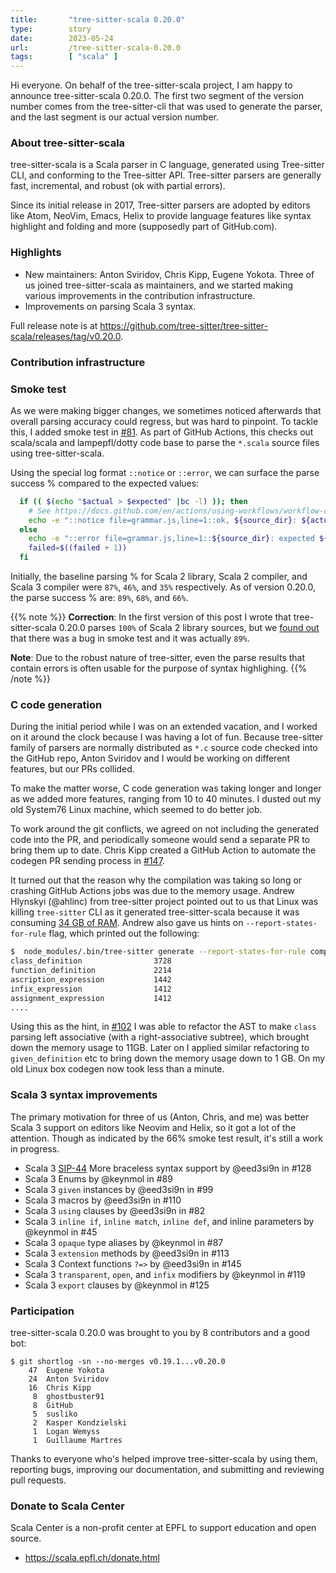 ```yaml
---
title:       "tree-sitter-scala 0.20.0"
type:        story
date:        2023-05-24
url:         /tree-sitter-scala-0.20.0
tags:        [ "scala" ]
---
```


Hi everyone. On behalf of the tree-sitter-scala project, I am happy to announce tree-sitter-scala 0.20.0. The first two segment of the version number comes from the tree-sitter-cli that was used to generate the parser, and the last segment is our actual version number.

### About tree-sitter-scala

tree-sitter-scala is a Scala parser in C language, generated using Tree-sitter CLI, and conforming to the Tree-sitter API. Tree-sitter parsers are generally fast, incremental, and robust (ok with partial errors).
<!--more-->

Since its initial release in 2017, Tree-sitter parsers are adopted by editors like Atom, NeoVim, Emacs, Helix to provide language features like syntax highlight and folding and more (supposedly part of GitHub.com).

### Highlights

- New maintainers: Anton Sviridov, Chris Kipp, Eugene Yokota. Three of us joined tree-sitter-scala as maintainers, and we started making various improvements in the contribution infrastructure.
- Improvements on parsing Scala 3 syntax.

Full release note is at <https://github.com/tree-sitter/tree-sitter-scala/releases/tag/v0.20.0>.

### Contribution infrastructure

### Smoke test

As we were making bigger changes, we sometimes noticed afterwards that overall parsing accuracy could regress, but was hard to pinpoint. To tackle this, I added smoke test in [#81][81]. As part of GitHub Actions, this checks out scala/scala and lampepfl/dotty code base to parse the `*.scala` source files using tree-sitter-scala.

Using the special log format `::notice` or `::error`, we can surface the parse success % compared to the expected values:

```bash
  if (( $(echo "$actual > $expected" |bc -l) )); then
    # See https://docs.github.com/en/actions/using-workflows/workflow-commands-for-github-actions#example-creating-an-annotation-for-an-error
    echo -e "::notice file=grammar.js,line=1::ok, ${source_dir}: ${actual}%"
  else
    echo -e "::error file=grammar.js,line=1::${source_dir}: expected ${expected}, but got ${actual} instead"
    failed=$((failed + 1))
  fi
```

Initially, the baseline parsing % for Scala 2 library, Scala 2 compiler, and Scala 3 compiler were `87%`, `46%`, and `35%` respectively. As of version 0.20.0, the parse success % are: `89%`, `68%`, and `66%`.

{{% note %}}
**Correction**: In the first version of this post I wrote that tree-sitter-scala 0.20.0 parses `100%` of Scala 2 library sources, but we [found out](https://github.com/tree-sitter/tree-sitter-scala/issues/238) that there was a bug in smoke test and it was actually `89%`.

**Note**: Due to the robust nature of tree-sitter, even the parse results that contain errors is often usable for the purpose of syntax highlighing.
{{% /note %}}

### C code generation

During the initial period while I was on an extended vacation, and I worked on it around the clock because I was having a lot of fun. Because tree-sitter family of parsers are normally distributed as `*.c` source code checked into the GitHub repo, Anton Sviridov and I would be working on different features, but our PRs collided.

To make the matter worse, C code generation was taking longer and longer as we added more features, ranging from 10 to 40 minutes. I dusted out my old System76 Linux machine, which seemed to do better job.

To work around the git conflicts, we agreed on not including the generated code into the PR, and periodically someone would send a separate PR to bring them up to date. Chris Kipp created a GitHub Action to automate the codegen PR sending process in [#147][147].

It turned out that the reason why the compilation was taking so long or crashing GitHub Actions jobs was due to the memory usage. Andrew Hlynskyi (@ahlinc) from tree-sitter project pointed out to us that Linux was killing `tree-sitter` CLI as it generated tree-sitter-scala because it was consuming [34 GB of RAM][1890]. Andrew also gave us hints on `--report-states-for-rule` flag, which printed out the following:

```bash
$  node_modules/.bin/tree-sitter generate --report-states-for-rule compilation_unit
class_definition                3728
function_definition             2214
ascription_expression           1442
infix_expression                1412
assignment_expression           1412
....
```

Using this as the hint, in [#102][102] I was able to refactor the AST to make `class` parsing left associative (with a right-associative subtree), which brought down the memory usage to 11GB. Later on I applied similar refactoring to `given_definition` etc to bring down the memory usage down to 1 GB. On my old Linux box codegen now took less than a minute.

### Scala 3 syntax improvements

The primary motivation for three of us (Anton, Chris, and me) was better Scala 3 support on editors like Neovim and Helix, so it got a lot of the attention. Though as indicated by the 66% smoke test result, it's still a work in progress.

- Scala 3 [SIP-44][sip44] More braceless syntax support by @eed3si9n in #128
- Scala 3 Enums by @keynmol in #89
- Scala 3 `given` instances by @eed3si9n in #99
- Scala 3 macros by @eed3si9n in #110
- Scala 3 `using` clauses by @eed3si9n in #82
- Scala 3 `inline if`, `inline match`, `inline def`, and inline parameters by @keynmol in #45
- Scala 3 `opaque` type aliases by @keynmol in #87
- Scala 3 `extension` methods by @eed3si9n in #113
- Scala 3 Context functions `?=>` by @eed3si9n in #145
- Scala 3 `transparent`, `open`, and `infix` modifiers by @keynmol in #119
- Scala 3 `export` clauses by @keynmol in #125

### Participation

tree-sitter-scala 0.20.0 was brought to you by 8 contributors and a good bot:

```
$ git shortlog -sn --no-merges v0.19.1...v0.20.0
    47  Eugene Yokota
    24  Anton Sviridov
    16  Chris Kipp
     8  ghostbuster91
     8  GitHub
     5  susliko
     2  Kasper Kondzielski
     1  Logan Wemyss
     1  Guillaume Martres
```

Thanks to everyone who's helped improve tree-sitter-scala by using them, reporting bugs, improving our documentation, and submitting and reviewing pull requests.

### Donate to Scala Center

Scala Center is a non-profit center at EPFL to support education and open source.

- https://scala.epfl.ch/donate.html

  [81]: https://github.com/tree-sitter/tree-sitter-scala/pull/81
  [147]: https://github.com/tree-sitter/tree-sitter-scala/pull/147
  [1890]: https://github.com/tree-sitter/tree-sitter/issues/1890#issuecomment-1374577925
  [102]: https://github.com/tree-sitter/tree-sitter-scala/pull/102
  [sip44]: https://docs.scala-lang.org/sips/fewer-braces.html
